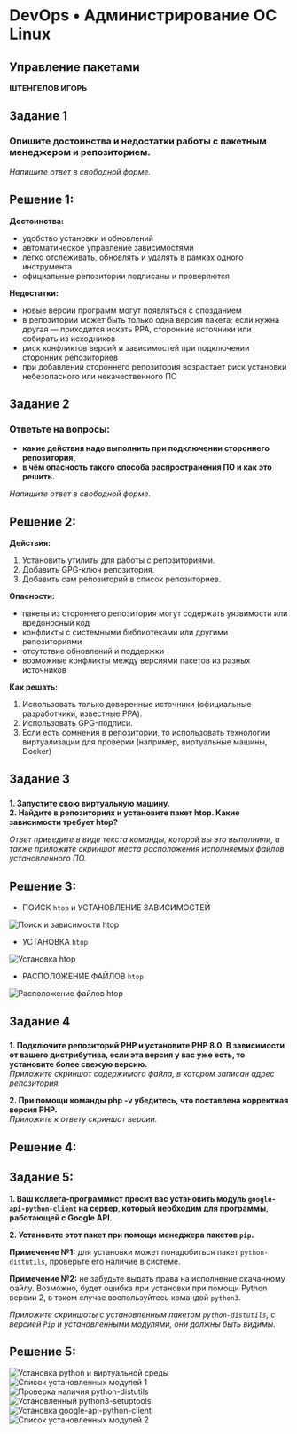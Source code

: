 # DevOps • Администрирование ОС Linux
## Управление пакетами
__ШТЕНГЕЛОВ ИГОРЬ__  
  
## Задание 1  
### Опишите достоинства и недостатки работы с пакетным менеджером и репозиторием.  

_Напишите ответ в свободной форме._  
  
## Решение 1:  
__Достоинства:__  
* удобство установки и обновлений
* автоматическое управление зависимостями
* легко отслеживать, обновлять и удалять в рамках одного инструмента
* официальные репозитории подписаны и проверяются

__Недостатки:__  
* новые версии программ могут появляться с опозданием
* в репозитории может быть только одна версия пакета; если нужна другая — приходится искать PPA, сторонние источники или собирать из исходников
* риск конфликтов версий и зависимостей при подключении сторонних репозиториев
* при добавлении стороннего репозитория возрастает риск установки небезопасного или некачественного ПО
  
## Задание 2  
### Ответьте на вопросы:  
* __какие действия надо выполнить при подключении стороннего репозитория,__  
* __в чём опасность такого способа распространения ПО и как это решить.__  

_Напишите ответ в свободной форме._  
  
## Решение 2:  
__Действия:__  
1. Установить утилиты для работы с репозиториями.  
2. Добавить GPG-ключ репозитория.
3. Добавить сам репозиторий в список репозиториев.

__Опасности:__  
* пакеты из стороннего репозитория могут содержать уязвимости или вредоносный код
* конфликты с системными библиотеками или другими репозиториями
* отсутствие обновлений и поддержки
* возможные конфликты между версиями пакетов из разных источников

__Как решать:__  
1. Использовать только доверенные источники (официальные разработчики, известные PPA).
2. Использовать GPG-подписи.
3. Если есть сомнения в репозитории, то использовать технологии виртуализации для проверки (например, виртуальные машины, Docker)
  
## Задание 3  
###
__1. Запустите свою виртуальную машину.__  
__2. Найдите в репозиториях и установите пакет htop. Какие зависимости требует htop?__  
  
_Ответ приведите в виде текста команды, которой вы это выполнили, а также приложите скриншот места расположения исполняемых файлов установленного ПО._  

  
## Решение 3:
* ПОИСК `htop` и УСТАНОВЛЕНИЕ ЗАВИСИМОСТЕЙ
  
![Поиск и зависимости `htop`](./images/1_1.png)  

* УСТАНОВКА `htop`  
  
![Установка `htop`](./images/1_2.png)  
  
* РАСПОЛОЖЕНИЕ ФАЙЛОВ `htop`  
  
![Расположение файлов `htop`](./images/1_3.png)  
    
## Задание 4  
###
__1. Подключите репозиторий PHP и установите PHP 8.0. В зависимости от вашего дистрибутива, если эта версия у вас уже есть, то установите более свежую версию.__  
_Приложите скриншот содержимого файла, в котором записан адрес репозитория._  

__2. При помощи команды php -v убедитесь, что поставлена корректная версия PHP.__  
_Приложите к ответу скриншот версии._  
  
  
## Решение 4:  

  
## Задание 5:  
__1. Ваш коллега-программист просит вас установить модуль `google-api-python-client` на сервер, который необходим для программы, работающей с Google API.__  

__2. Установите этот пакет при помощи менеджера пакетов `pip`.__  

__Примечение №1:__ для установки может понадобиться пакет `python-distutils`, проверьте его наличие в системе.

__Примечение №2:__ не забудьте выдать права на исполнение скачанному файлу. Возможно, будет ошибка при установки при помощи Python версии 2, в таком случае воспользуйтесь командой `python3`.

_Приложите скриншоты с установленным пакетом `python-distutils`, с версией `Pip` и установленными модулями, они должны быть видимы._  
  
## Решение 5:  

![Установка `python` и виртуальной среды](./images/1_4.png)  
![Список установленных модулей 1](./images/1_5.png)  
![Проверка наличия `python-distutils`](./images/1_6.png)  
![Установленный `python3-setuptools`](./images/1_7.png)  
![Установка `google-api-python-client`](./images/1_8.png)  
![Список установленных модулей 2](./images/1_9.png)  

  
